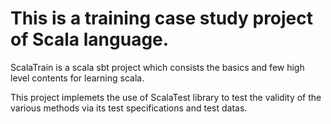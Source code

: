# This is a training case study project of Scala language.
ScalaTrain is a scala sbt project which consists the basics and few high level contents for learning scala.

This project implemets the use of ScalaTest library to test the validity of the various methods via its test specifications and test datas.

